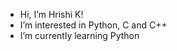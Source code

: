 - Hi, I’m Hrishi K!
- I’m interested in Python, C and C++
- I’m currently learning Python

<!---
HrishiK100/HrishiK100 is a ✨ special ✨ repository because its `README.md` (this file) appears on your GitHub profile.
You can click the Preview link to take a look at your changes.
--->
